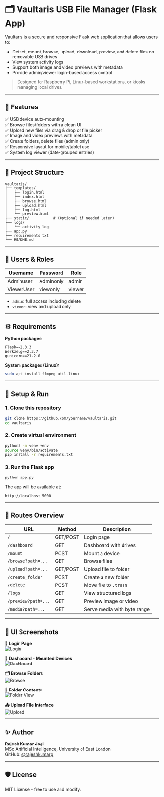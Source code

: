 # 🗂️ Vaultaris USB File Manager (Flask App)

Vaultaris is a secure and responsive Flask web application that allows users to:
- Detect, mount, browse, upload, download, preview, and delete files on removable USB drives
- View system activity logs
- Support both image and video previews with metadata
- Provide admin/viewer login-based access control

> Designed for Raspberry Pi, Linux-based workstations, or kiosks managing local drives.

---

## 🚀 Features

✅ USB device auto-mounting  
✅ Browse files/folders with a clean UI  
✅ Upload new files via drag & drop or file picker  
✅ Image and video previews with metadata  
✅ Create folders, delete files (admin only)  
✅ Responsive layout for mobile/tablet use  
✅ System log viewer (date-grouped entries)

---

## 📁 Project Structure

```
vaultaris/
├── templates/
│   ├── login.html
│   ├── index.html
│   ├── browse.html
│   ├── upload.html
│   ├── log.html
│   └── preview.html
├── static/           # (Optional if needed later)
├── logs/
│   └── activity.log
├── app.py
├── requirements.txt
└── README.md
```

---

## 🔐 Users & Roles

| Username         | Password     | Role    |
|------------------|--------------|---------|
| Adminuser        | Adminonly    | admin   |
| ViewerUser       | viewonly     | viewer  |

- `admin`: full access including delete
- `viewer`: view and upload only

---

## ⚙️ Requirements

**Python packages:**

```
Flask==2.3.3
Werkzeug==2.3.7
gunicorn==21.2.0
```

**System packages (Linux):**

```bash
sudo apt install ffmpeg util-linux
```

---

## 🧪 Setup & Run

### 1. Clone this repository

```bash
git clone https://github.com/yourname/vaultaris.git
cd vaultaris
```

### 2. Create virtual environment

```bash
python3 -m venv venv
source venv/bin/activate
pip install -r requirements.txt
```

### 3. Run the Flask app

```bash
python app.py
```

The app will be available at:

```
http://localhost:5000
```

---

## 🔄 Routes Overview

| URL                  | Method | Description                  |
|-----------------------|--------|------------------------------|
| `/`                  | GET/POST | Login page                  |
| `/dashboard`         | GET    | Dashboard with drives       |
| `/mount`             | POST   | Mount a device              |
| `/browse?path=...`   | GET    | Browse files                |
| `/upload?path=...`   | GET/POST | Upload file to folder     |
| `/create_folder`     | POST   | Create a new folder         |
| `/delete`            | POST   | Move file to `.trash`       |
| `/logs`              | GET    | View structured logs        |
| `/preview?path=...`  | GET    | Preview image or video      |
| `/media?path=...`    | GET    | Serve media with byte range |

---

## 📸 UI Screenshots

**🔐 Login Page**  
![Login](Screenshots/Screenshot%20From%202025-06-11%2022-20-40.png)

**💾 Dashboard - Mounted Devices**  
![Dashboard](Screenshots/Screenshot%20From%202025-06-11%2022-30-32.png)

**🗂 Browse Folders**  
![Browse](Screenshots/Screenshot%20From%202025-06-11%2022-34-46.png)

**📁 Folder Contents**  
![Folder View](Screenshots/Screenshot%20From%202025-06-11%2022-34-55.png)

**📤 Upload File Interface**  
![Upload](Screenshots/Screenshot%20From%202025-06-11%2022-35-05.png)

---

## ✨ Author

**Rajesh Kumar Jogi**  
MSc Artificial Intelligence, University of East London  
GitHub: [@rajeshkumarp](https://github.com/rajeshkumarp)

---

## 🛡 License

MIT License - free to use and modify.
